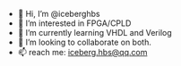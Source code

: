 - 👋 Hi, I’m @iceberghbs
- 👀 I’m interested in FPGA/CPLD
- 🌱 I’m currently learning VHDL and Verilog
- 💞️ I’m looking to collaborate on both.
- 📫 reach me: iceberg.hbs@qq.com

<!---
iceberghbs/iceberghbs is a ✨ special ✨ repository because its `README.md` (this file) appears on your GitHub profile.
You can click the Preview link to take a look at your changes.
--->
